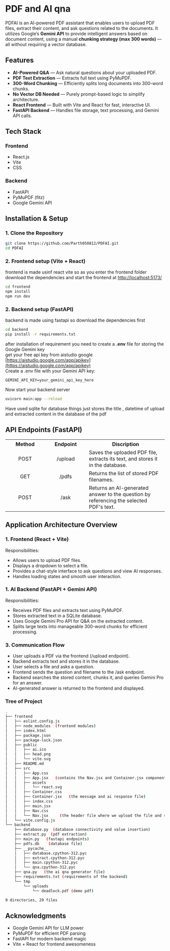 # PDF and AI qna

PDFAI is an AI-powered PDF assistant that enables users to upload PDF files, extract their content, and ask questions related to the documents. It utilizes Google’s **Gemini API** to provide intelligent answers based on document content, using a manual **chunking strategy (max 300 words)** — all without requiring a vector database.

## Features

- **AI-Powered Q&A** — Ask natural questions about your uploaded PDF.
- **PDF Text Extraction** — Extracts full text using PyMuPDF.
- **300-Word Chunking** — Efficiently splits long documents into 300-word chunks.
- **No Vector DB Needed** — Purely prompt-based logic to simplify architecture.
- **React Frontend** — Built with Vite and React for fast, interactive UI.
- **FastAPI Backend** — Handles file storage, text processing, and Gemini API calls.


## Tech Stack
### Frontend
- React.js
- Vite
- CSS

### Backend
- FastAPI
- PyMuPDF (fitz)
- Google Gemini API


## Installation & Setup

### 1. Clone the Repository

```bash
git clone https://github.com/Parth050812/PDFAI.git
cd PDFAI
```
### 2. Frontend setup (Vite + React)
frontend is made usinf react vite so as you enter the frontend folder download the dependencies and 
start the frontend at [http://localhost:5173/](http://localhost:5173/)
```bash
cd frontend
npm install
npm run dev
```
### 2. Backend setup (FastAPI)
backend is made using fastapi so download the dependencies first 
```bash
cd backend
pip install -r requirements.txt
```
after installation of requirement you need to create a **.env** file for storing the Google Gemini key <br>
get your free api key from aistudio google [https://aistudio.google.com/app/apikey](https://aistudio.google.com/app/apikey)<br>
Create a .env file with your Gemini API key:
```env
GEMINI_API_KEY=your_gemini_api_key_here
```
Now start your backend server 
```bash
uvicorn main:app --reload
```
Have used sqlite for database things just stores the title , datetime of upload and extracted content in the database of the pdf
## API Endpoints (FastAPI)
<table border="0" >
  <tr>
    <th width="200px">Method</th>
    <th width="200px">Endpoint</th>
    <th width="500px">Discription</th>
  </tr>
  <tr>
    <td align="center">POST</td>
    <td align="center">/upload</td>
    <td>Saves the uploaded PDF file, extracts its text, and stores it in the database.</td>
  </tr>
  <tr>
    <td align="center">GET</td>
    <td align="center">/pdfs</td>
    <td>Returns the list of stored PDF filenames.</td>
  </tr>
  <tr>
    <td align="center">POST</td>
    <td align="center">/ask</td>
    <td>Returns an AI-generated answer to the question by referencing the selected PDF's text.</td>
  </tr>
</table>


## Application Architecture Overview
### 1. Frontend (React + Vite)<br>
  Responsibilities:
  - Allows users to upload PDF files.
  - Displays a dropdown to select a file.
  - Provides a chat-style interface to ask questions and view AI responses.
  - Handles loading states and smooth user interaction.
### 1. AI Backend (FastAPI + Gemini API)<br>
  Responsibilities:
  - Receives PDF files and extracts text using PyMuPDF.
  - Stores extracted text in a SQLite database.
  - Uses Google Gemini Pro API for Q&A on the extracted content.
  - Splits large texts into manageable 300-word chunks for efficient processing.

### 3. Communication Flow
  - User uploads a PDF via the frontend (/upload endpoint).
  - Backend extracts text and stores it in the database.
  - User selects a file and asks a question.
  - Frontend sends the question and filename to the /ask endpoint.
  - Backend searches the stored content, chunks it, and queries Gemini Pro for an answer.
  - AI-generated answer is returned to the frontend and displayed.

### Tree of Project

``` bash
.
├── frontend
│   ├── eslint.config.js
│   ├── node_modules  (frontend modules)
│   ├── index.html
│   ├── package.json
│   ├── package-lock.json
│   ├── public
│   │   ├── ai.ico
│   │   ├── head.png
│   │   └── vite.svg
│   ├── README.md
│   ├── src
│   │   ├── App.css
│   │   ├── App.jsx   (contains the Nav.jsx and Container.jsx component)
│   │   ├── assets
│   │   │   └── react.svg
│   │   ├── Container.css
│   │   ├── Container.jsx   (the message and ai response file)
│   │   ├── index.css
│   │   ├── main.jsx
│   │   ├── Nav.css
│   │   └── Nav.jsx     (the header file where we upload the file and select which file to have a qna)
│   └── vite.config.js
└── backend
    ├── database.py  (database connectivity and value insertion)
    ├── extract.py  (pdf extraction)
    ├── main.py   (fastapi endpoints)
    ├── pdfs.db    (database file)
    ├── __pycache__
    │   ├── database.cpython-312.pyc
    │   ├── extract.cpython-312.pyc
    │   ├── main.cpython-312.pyc
    │   └── qna.cpython-312.pyc
    ├── qna.py   (the ai qna generator file)
    ├── requirements.txt (requirements of the backend)
    └── tmp
        └── uploads
            └── deadlock.pdf (demo pdf)

9 directories, 29 files
```

## Acknowledgments

  - Google Gemini API for LLM power
  - PyMuPDF for efficient PDF parsing
  - FastAPI for modern backend magic
  - Vite + React for frontend awesomeness

















